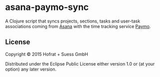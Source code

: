 # asana-paymo-sync

A Clojure script that syncs projects, sections, tasks and user-task associations coming from [Asana](https://asana.com) with the time tracking service [Paymo](http://www.paymoapp.com/).

## License

Copyright © 2015 Hofrat + Suess GmbH

Distributed under the Eclipse Public License either version 1.0 or (at
your option) any later version.
